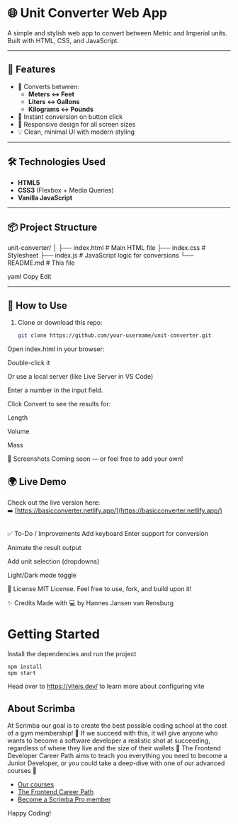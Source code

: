 # 🌐 Unit Converter Web App

A simple and stylish web app to convert between Metric and Imperial units. Built with HTML, CSS, and JavaScript.

---

## 🚀 Features

- 🔁 Converts between:
  - **Meters ↔ Feet**
  - **Liters ↔ Gallons**
  - **Kilograms ↔ Pounds**
- 🧠 Instant conversion on button click
- 📱 Responsive design for all screen sizes
- 💡 Clean, minimal UI with modern styling

---

## 🛠 Technologies Used

- **HTML5**
- **CSS3** (Flexbox + Media Queries)
- **Vanilla JavaScript**

---

## 📦 Project Structure

unit-converter/ │ ├── index.html # Main HTML file ├── index.css # Stylesheet ├── index.js # JavaScript logic for conversions └── README.md # This file

yaml
Copy
Edit

---

## 🧪 How to Use

1. Clone or download this repo:
   ```bash
   git clone https://github.com/your-username/unit-converter.git
Open index.html in your browser:

Double-click it

Or use a local server (like Live Server in VS Code)

Enter a number in the input field.

Click Convert to see the results for:

Length

Volume

Mass

📸 Screenshots
Coming soon — or feel free to add your own!

## 🌍 Live Demo

Check out the live version here:  
➡️ [https://basicconverter.netlify.app/](https://basicconverter.netlify.app/)

##

✅ To-Do / Improvements
 Add keyboard Enter support for conversion

 Animate the result output

 Add unit selection (dropdowns)

 Light/Dark mode toggle

📄 License
MIT License. Feel free to use, fork, and build upon it!

✨ Credits
Made with 💻 by Hannes Jansen van Rensburg

# Getting Started
Install the dependencies and run the project
```
npm install
npm start
```

Head over to https://vitejs.dev/ to learn more about configuring vite
## About Scrimba

At Scrimba our goal is to create the best possible coding school at the cost of a gym membership! 💜
If we succeed with this, it will give anyone who wants to become a software developer a realistic shot at succeeding, regardless of where they live and the size of their wallets 🎉
The Frontend Developer Career Path aims to teach you everything you need to become a Junior Developer, or you could take a deep-dive with one of our advanced courses 🚀

- [Our courses](https://scrimba.com/allcourses)
- [The Frontend Career Path](https://scrimba.com/learn/frontend)
- [Become a Scrimba Pro member](https://scrimba.com/pricing)

Happy Coding!
